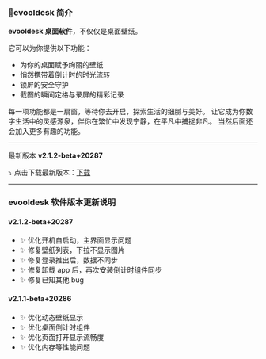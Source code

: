### 🧫evooldesk 简介

**evooldesk 桌面软件**，不仅仅是桌面壁纸。

它可以为你提供以下功能：

- 为你的桌面赋予绚丽的壁纸
- 悄然携带着倒计时的时光流转
- 锁屏的安全守护
- 截图的瞬间定格与录屏的精彩记录

每一项功能都是一扇窗，等待你去开启，探索生活的细腻与美好。
让它成为你数字生活中的灵感源泉，伴你在繁忙中发现宁静，在平凡中捕捉非凡。
当然后面还会加入更多有趣的功能。

---

最新版本 **v2.1.2-beta+20287**

⤵️ 点击下载最新版本：[下载](http://source.aiweimeng.top/app/evooldesk-2.1.2-beta-setup.exe)

---

### evooldesk 软件版本更新说明

#### v2.1.2-beta+20287

- ✨️ 优化开机自启动，主界面显示问题
- ✨️ 修复壁纸列表，下拉不显示图片
- ✨️ 修复登录推出后，数据不同步
- ✨️ 修复卸载 app 后，再次安装倒计时组件同步
- ✨️ 修复已知其他 bug

#### v2.1.1-beta+20286

- ✨️ 优化动态壁纸显示
- ✨️ 优化桌面倒计时组件
- ✨️ 优化页面打开显示流畅度
- ✨️ 优化内存等性能问题
